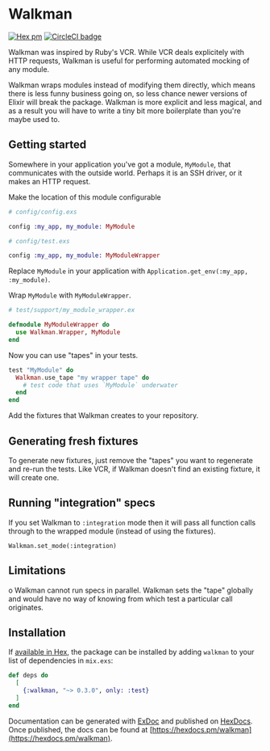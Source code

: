 # Walkman

[![Hex pm](http://img.shields.io/hexpm/v/walkman.svg?style=flat)](https://hex.pm/packages/walkman) [![CircleCI badge](https://circleci.com/gh/derekkraan/walkman.svg?style=svg&circle-token=:circle-token)](https://circleci.com/gh/derekkraan/walkman)

Walkman was inspired by Ruby's VCR. While VCR deals explicitely with HTTP requests, Walkman is useful for performing automated mocking of any module.

Walkman wraps modules instead of modifying them directly, which means there is less funny business going on, so less chance newer versions of Elixir will break the package. Walkman is more explicit and less magical, and as a result you will have to write a tiny bit more boilerplate than you're maybe used to.

## Getting started

Somewhere in your application you've got a module, `MyModule`, that communicates with the outside world. Perhaps it is an SSH driver, or it makes an HTTP request.

Make the location of this module configurable

```elixir
# config/config.exs

config :my_app, my_module: MyModule
```

```elixir
# config/test.exs

config :my_app, my_module: MyModuleWrapper
```

Replace `MyModule` in your application with `Application.get_env(:my_app, :my_module)`.

Wrap `MyModule` with `MyModuleWrapper`.

```elixir
# test/support/my_module_wrapper.ex

defmodule MyModuleWrapper do
  use Walkman.Wrapper, MyModule
end
```

Now you can use "tapes" in your tests.

```elixir
test "MyModule" do
  Walkman.use_tape "my wrapper tape" do
    # test code that uses `MyModule` underwater
  end
end
```

Add the fixtures that Walkman creates to your repository.

## Generating fresh fixtures

To generate new fixtures, just remove the "tapes" you want to regenerate and re-run the tests. Like VCR, if Walkman doesn't find an existing fixture, it will create one.

## Running "integration" specs

If you set Walkman to `:integration` mode then it will pass all function calls through to the wrapped module (instead of using the fixtures).

`Walkman.set_mode(:integration)`

## Limitations

o Walkman cannot run specs in parallel. Walkman sets the "tape" globally and would have no way of knowing from which test a particular call originates.

## Installation

If [available in Hex](https://hex.pm/docs/publish), the package can be installed
by adding `walkman` to your list of dependencies in `mix.exs`:

```elixir
def deps do
  [
    {:walkman, "~> 0.3.0", only: :test}
  ]
end
```

Documentation can be generated with [ExDoc](https://github.com/elixir-lang/ex_doc)
and published on [HexDocs](https://hexdocs.pm). Once published, the docs can
be found at [https://hexdocs.pm/walkman](https://hexdocs.pm/walkman).
